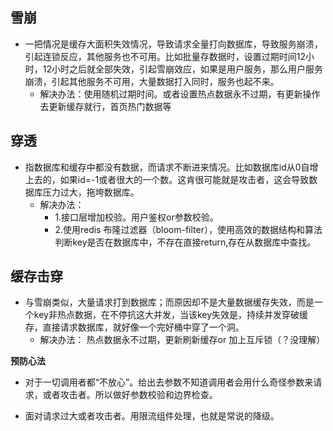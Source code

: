 ## 雪崩
* 一把情况是缓存大面积失效情况，导致请求全量打向数据库，导致服务崩溃，引起连锁反应，其他服务也不可用。比如批量存数据时，设置过期时间12小时，12小时之后就全部失效，引起雪崩效应，如果是用户服务，那么用户服务崩溃，引起其他服务不可用，大量数据打入同时，服务也起不来。
    * 解决办法：使用随机过期时间。或者设置热点数据永不过期，有更新操作去更新缓存就行，首页热门数据等

## 穿透
* 指数据库和缓存中都没有数据，而请求不断进来情况。比如数据库id从0自增上去的，如果id=-1或者很大的一个数。这肯很可能就是攻击者，这会导致数据库压力过大，拖垮数据库。
    * 解决办法： 
        * 1.接口层增加校验。用户鉴权or参数校验。
        * 2.使用redis 布隆过滤器（bloom-filter），使用高效的数据结构和算法判断key是否在数据库中，不存在直接return,存在从数据库中查找。

## 缓存击穿
* 与雪崩类似，大量请求打到数据库；而原因却不是大量数据缓存失效，而是一个key非热点数据，在不停抗这大并发，当该key失效是，持续并发穿破缓存，直接请求数据库，就好像一个完好桶中穿了一个洞。
    * 解决办法： 热点数据永不过期，更新刷新缓存or 加上互斥锁（？没理解）

**预防心法** 
* 对于一切调用者都“不放心”。给出去参数不知道调用者会用什么奇怪参数来请求，或者攻击者。所以做好参数校验和边界检查。

* 面对请求过大或者攻击者。用限流组件处理，也就是常说的降级。